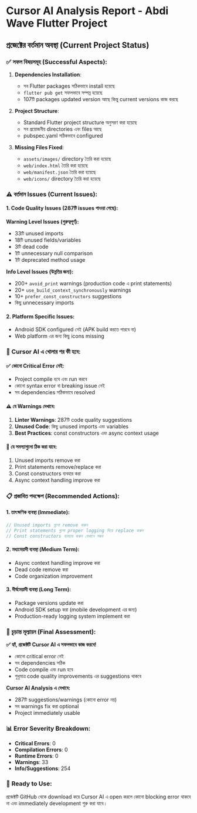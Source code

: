 # Cursor AI Analysis Report - Abdi Wave Flutter Project

## প্রজেক্টের বর্তমান অবস্থা (Current Project Status)

### ✅ সফল বিষয়সমূহ (Successful Aspects):

1. **Dependencies Installation**: 
   - সব Flutter packages সঠিকভাবে install হয়েছে
   - `flutter pub get` সফলভাবে সম্পন্ন হয়েছে
   - 107টি packages updated version আছে কিন্তু current versions কাজ করছে

2. **Project Structure**: 
   - Standard Flutter project structure অনুসরণ করা হয়েছে
   - সব প্রয়োজনীয় directories এবং files আছে
   - pubspec.yaml সঠিকভাবে configured

3. **Missing Files Fixed**:
   - `assets/images/` directory তৈরি করা হয়েছে
   - `web/index.html` তৈরি করা হয়েছে
   - `web/manifest.json` তৈরি করা হয়েছে
   - `web/icons/` directory তৈরি করা হয়েছে

### ⚠️ বর্তমান Issues (Current Issues):

#### 1. **Code Quality Issues** (287টি issues পাওয়া গেছে):

**Warning Level Issues (গুরুত্বপূর্ণ):**
- 33টি unused imports
- 18টি unused fields/variables
- 3টি dead code
- 1টি unnecessary null comparison
- 1টি deprecated method usage

**Info Level Issues (উন্নতির জন্য):**
- 200+ `avoid_print` warnings (production code এ print statements)
- 20+ `use_build_context_synchronously` warnings
- 10+ `prefer_const_constructors` suggestions
- কিছু unnecessary imports

#### 2. **Platform Specific Issues**:
- Android SDK configured নেই (APK build করতে পারবে না)
- Web platform এর জন্য কিছু icons missing

### 🎯 Cursor AI এ খোলার পর কী হবে:

#### ✅ **কোনো Critical Error নেই**:
- Project compile হবে এবং run করবে
- কোনো syntax error বা breaking issue নেই
- সব dependencies সঠিকভাবে resolved

#### ⚠️ **যে Warnings দেখাবে**:
1. **Linter Warnings**: 287টি code quality suggestions
2. **Unused Code**: কিছু unused imports এবং variables
3. **Best Practices**: const constructors এবং async context usage

#### 🔧 **যে সমস্যাগুলো ঠিক করা যাবে**:
1. Unused imports remove করা
2. Print statements remove/replace করা
3. Const constructors ব্যবহার করা
4. Async context handling improve করা

### 📋 **প্রস্তাবিত পদক্ষেপ (Recommended Actions)**:

#### 1. **তাৎক্ষণিক ব্যবস্থা (Immediate)**:
```dart
// Unused imports গুলো remove করুন
// Print statements গুলো proper logging দিয়ে replace করুন
// Const constructors ব্যবহার করুন যেখানে সম্ভব
```

#### 2. **মধ্যমেয়াদী ব্যবস্থা (Medium Term)**:
- Async context handling improve করা
- Dead code remove করা
- Code organization improvement

#### 3. **দীর্ঘমেয়াদী ব্যবস্থা (Long Term)**:
- Package versions update করা
- Android SDK setup করা (mobile development এর জন্য)
- Production-ready logging system implement করা

### 🎉 **চূড়ান্ত মূল্যায়ন (Final Assessment)**:

**✅ হ্যাঁ, প্রজেক্টটি Cursor AI এ সফলভাবে কাজ করবে!**

- কোনো critical error নেই
- সব dependencies সঠিক
- Code compile এবং run হবে
- শুধুমাত্র code quality improvements এর suggestions থাকবে

**Cursor AI Analysis এ দেখাবে:**
- 287টি suggestions/warnings (কোনো error নয়)
- সব warnings fix করা optional
- Project immediately usable

### 📊 **Error Severity Breakdown**:
- **Critical Errors**: 0
- **Compilation Errors**: 0  
- **Runtime Errors**: 0
- **Warnings**: 33
- **Info/Suggestions**: 254

### 🚀 **Ready to Use**: 
প্রজেক্টটি GitHub থেকে download করে Cursor AI এ open করলে কোনো blocking error থাকবে না এবং immediately development শুরু করা যাবে।